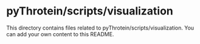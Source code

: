 # pyThrotein/scripts/visualization
This directory contains files related to pyThrotein/scripts/visualization.
You can add your own content to this README.
